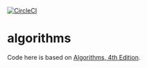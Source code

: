 [![CircleCI](https://circleci.com/gh/DmitryBogomolov/algorithms.svg?style=svg)](https://circleci.com/gh/DmitryBogomolov/algorithms)

# algorithms

Code here is based on [Algorithms, 4th Edition](https://algs4.cs.princeton.edu/).
